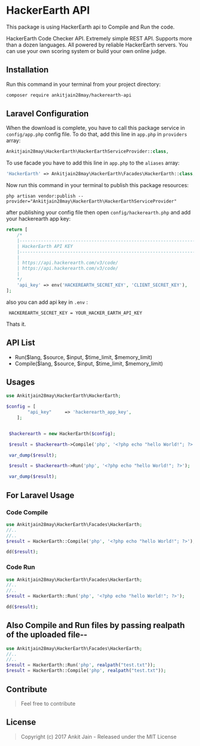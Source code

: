# HackerEarth API


This package is using HackerEarth api to Compile and Run the code.

HackerEarth Code Checker API. Extremely simple REST API. Supports more than a dozen languages. All powered by reliable HackerEarth servers. You can use your own scoring system or build your own online judge.

## Installation

Run this command in your terminal from your project directory:

```sh
composer require ankitjain28may/hackerearth-api
```

## Laravel Configuration

When the download is complete, you have to call this package service in `config/app.php` config file. To do that, add this line in `app.php` in `providers` array:

```php
Ankitjain28may\HackerEarth\HackerEarthServiceProvider::class,
```

To use facade you have to add this line in `app.php` to the `aliases` array:

```php
'HackerEarth' => Ankitjain28may\HackerEarth\Facades\HackerEarth::class,
```

Now run this command in your terminal to publish this package resources:

```
php artisan vendor:publish --provider="Ankitjain28may\HackerEarth\HackerEarthServiceProvider"
```

after publishing your config file then open `config/hackerearth.php` and add your hackerearth app key:

```php
return [
    /*
    |--------------------------------------------------------------------------
    | HackerEarth API KEY
    |--------------------------------------------------------------------------
    |
    | https://api.hackerearth.com/v3/code/
	| https://api.hackerearth.com/v3/code/
    |
    */
    'api_key' => env('HACKEREARTH_SECRET_KEY', 'CLIENT_SECRET_KEY'),
];
```

also you can add api key in `.env` :
```
 HACKEREARTH_SECRET_KEY = YOUR_HACKER_EARTH_API_KEY
```

Thats it.

## API List

- Run($lang, $source, $input, $time_limit, $memory_limit)
- Compile($lang, $source, $input, $time_limit, $memory_limit)

## Usages

```php
use Ankitjain28may\HackerEarth\HackerEarth;

$config = [
    	"api_key"     => 'hackerearth_app_key',
    ];


 $hackerearth = new HackerEarth($config);

 $result = $hackerearth->Compile('php', '<?php echo "hello World!"; ?>');

 var_dump($result);

 $result = $hackerearth->Run('php', '<?php echo "hello World!"; ?>');

 var_dump($result);

 ```


## For Laravel Usage

 ### Code Compile

 ```php
 use Ankitjain28may\HackerEarth\Facades\HackerEarth;
 //..
 //..
 $result = HackerEarth::Compile('php', '<?php echo "hello World!"; ?>');

 dd($result);
 ```

 ### Code Run

 ```php
 use Ankitjain28may\HackerEarth\Facades\HackerEarth;
 //..
 //..
 $result = HackerEarth::Run('php', '<?php echo "hello World!"; ?>');

 dd($result);
 ```

 ## Also Compile and Run files by passing realpath of the uploaded file--

 ```php
 use Ankitjain28may\HackerEarth\Facades\HackerEarth;
 //..
 //..
 $result = HackerEarth::Run('php', realpath("test.txt"));
 $result = HackerEarth::Compile('php', realpath("test.txt"));

 ```


 ## Contribute

>Feel free to contribute

## License

>Copyright (c) 2017 Ankit Jain - Released under the MIT License

